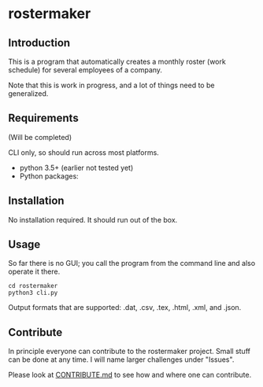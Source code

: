 # rostermaker

## Introduction

This is a program that automatically creates a monthly roster (work schedule) for several employees of a company.

Note that this is work in progress, and a lot of things need to be generalized.

## Requirements

(Will be completed)

CLI only, so should run across most platforms.

* python 3.5+ (earlier not tested yet)
* Python packages:

## Installation

No installation required. It should run out of the box.

## Usage

So far there is no GUI; you call the program from the command line and also operate it there.

    cd rostermaker
    python3 cli.py

Output formats that are supported: .dat, .csv, .tex, .html, .xml, and .json.

## Contribute

In principle everyone can contribute to the rostermaker project. Small stuff can be done at any time. I will name larger challenges under "Issues".

Please look at [CONTRIBUTE.md](CONTRIBUTE.md) to see how and where one can contribute.
